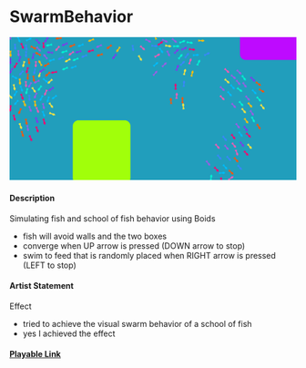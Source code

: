 # SwarmBehavior

![screenshot](./Images/screenshot.png)

#### Description
Simulating fish and school of fish behavior using Boids
- fish will avoid walls and the two boxes
- converge when UP arrow is pressed (DOWN arrow to stop)
- swim to feed that is randomly placed when RIGHT arrow is pressed (LEFT to stop)

#### Artist Statement
Effect
- tried to achieve the visual swarm behavior of a school of fish
- yes I achieved the effect

#### [Playable Link](https://mperina11.github.io/SwarmBehavior/)
